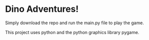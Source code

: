 # Dino Adventures!

Simply download the repo and run the main.py file to play the game.

This project uses python and the python graphics library pygame.
